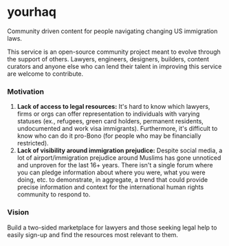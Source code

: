 # yourhaq
Community driven content for people navigating changing US immigration laws.

This service is an open-source community project meant to evolve through the support of others. Lawyers, engineers, designers, builders, content curators and anyone else who can lend their talent in improving this service are welcome to contribute.

### Motivation
1. **Lack of access to legal resources:** It's hard to know which lawyers, firms or orgs can offer representation to individuals with varying statuses (ex., refugees, green card holders, permanent residents, undocumented and work visa immigrants). Furthermore, it's difficult to know who can do it pro-Bono (for people who may be financially restricted).
2. **Lack of visibility around immigration prejudice:** Despite social media, a lot of airport/immigration prejudice around Muslims has gone unnoticed and unproven for the last 16+ years. There isn't a single forum where you can pledge information about where you were, what you were doing, etc. to demonstrate, in aggregate, a trend that could provide precise information and context for the international human rights community to respond to.

### Vision
Build a two-sided marketplace for lawyers and those seeking legal help to easily sign-up and find the resources most relevant to them.

